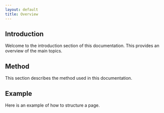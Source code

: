 ```yaml
---
layout: default
title: Overview
---
```


## Introduction

Welcome to the introduction section of this documentation. This provides an overview of the main topics.

## Method

This section describes the method used in this documentation.

## Example

Here is an example of how to structure a page.
